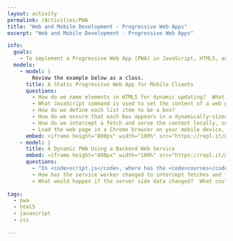 ```yaml
---
layout: activity
permalink: /Activities/PWA
title: "Web and Mobile Development - Progressive Web Apps"
excerpt: "Web and Mobile Development - Progressive Web Apps"

info:
  goals: 
    - To implement a Progressive Web App (PWA) in JavaScript, HTML5, and CSS
  models:
    - model: |
        Review the example below as a class.
      title: A Static Progressive Web App for Mobile Clients
      questions:
        - How do we name elements in HTML5 for dynamic updating?  What is the name of the main body element that we're updating?
        - What JavaScript command is used to set the content of a web page element?
        - How do we define each list item to be a box?
        - How do we ensure that each box appears in a dynamically-sized grid?
        - How do we intercept a fetch and serve the content locally, serving as a cache?
        - Load the web page in a Chrome browser on your mobile device, if you have one.  From the Chrome menu, you can add the app to your home screen.  Try changing the navigation color and the home screen icon.
      embed: <iframe height="800px" width="100%" src="https://repl.it/@BillJr99/pwa-example-static?lite=true" scrolling="no" frameborder="no" allowtransparency="true" allowfullscreen="true" sandbox="allow-forms allow-pointer-lock allow-popups allow-same-origin allow-scripts allow-modals"></iframe>  
    - model: |
      title: A Dynamic PWA Using a Backend Web Service
      embed: <iframe height="400px" width="100%" src="https://repl.it/@BillJr99/pwa-example-dynamic?lite=true" scrolling="no" frameborder="no" allowtransparency="true" allowfullscreen="true" sandbox="allow-forms allow-pointer-lock allow-popups allow-same-origin allow-scripts allow-modals"></iframe><br /><br /><iframe height="400px" width="100%" src="https://repl.it/@BillJr99/pwa-example-server?lite=true" scrolling="no" frameborder="no" allowtransparency="true" allowfullscreen="true" sandbox="allow-forms allow-pointer-lock allow-popups allow-same-origin allow-scripts allow-modals"></iframe>          
      questions:
        - "In <code>script.js</code>, where has the <code>courses</code> array gone?"
        - How has the service worker changed to intercept fetches and forward them to the web server if they are remote data calls?
        - What would happen if the server side data changed?  What could we do about this?
        
tags:
  - pwa
  - html5
  - javascript
  - css
  
---
```


